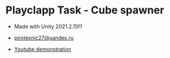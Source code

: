 # Playclapp Task - Cube spawner

- Made with Unity 2021.2.15f1
- [pirotexnic27@yandex.ru]
- [Youtube demonstration]

   [pirotexnic27@yandex.ru]: <pirotexnic27@yandex.ru>
   [Youtube demonstration]: <https://www.youtube.com/watch?v=F45fU1U5VRU>